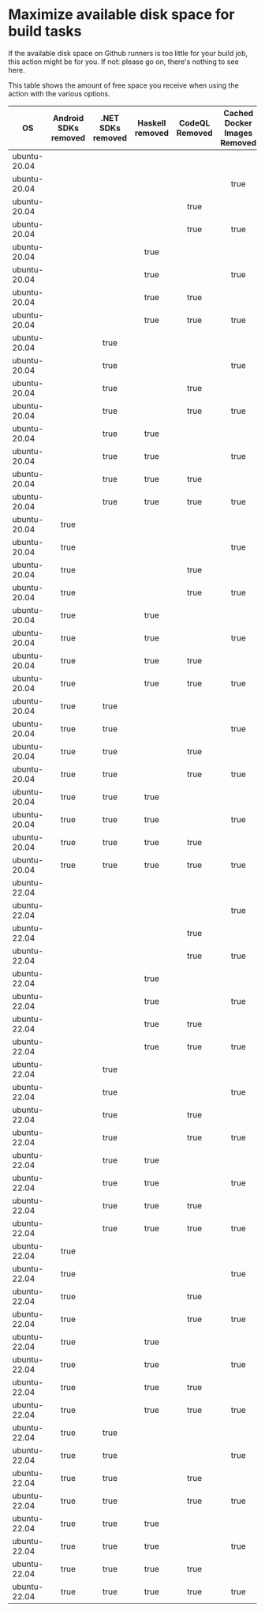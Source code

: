 # Maximize available disk space for build tasks

If the available disk space on Github runners is too little for your build job, this action might be for you.
If not: please go on, there's nothing to see here.

This table shows the amount of free space you receive when using the action with the various options.

OS | Android SDKs removed | .NET SDKs removed | Haskell removed | CodeQL Removed | Cached Docker Images Removed | GB freed | GB free | Elapsed Time (seconds) |
---|:--------------------:|:-----------------:|:---------------:|:--------------:|:----------------------------:|:--------:|:-------:|:----------------------:|
ubuntu-20.04 |  |  |  |  |  | 52 | 77 | 1
ubuntu-20.04 |  |  |  |  | true | 57 | 82 | 16
ubuntu-20.04 |  |  |  | true |  | 57 | 82 | 2
ubuntu-20.04 |  |  |  | true | true | 62 | 87 | 20
ubuntu-20.04 |  |  | true |  |  | 52 | 77 | 2
ubuntu-20.04 |  |  | true |  | true | 57 | 82 | 7
ubuntu-20.04 |  |  | true | true |  | 57 | 82 | 3
ubuntu-20.04 |  |  | true | true | true | 62 | 87 | 21
ubuntu-20.04 |  | true |  |  |  | 54 | 79 | 5
ubuntu-20.04 |  | true |  |  | true | 59 | 84 | 26
ubuntu-20.04 |  | true |  | true |  | 58 | 83 | 4
ubuntu-20.04 |  | true |  | true | true | 64 | 89 | 21
ubuntu-20.04 |  | true | true |  |  | 54 | 79 | 3
ubuntu-20.04 |  | true | true |  | true | 59 | 84 | 20
ubuntu-20.04 |  | true | true | true |  | 58 | 83 | 5
ubuntu-20.04 |  | true | true | true | true | 64 | 89 | 23
ubuntu-20.04 | true |  |  |  |  | 64 | 89 | 87
ubuntu-20.04 | true |  |  |  | true | 69 | 94 | 14
ubuntu-20.04 | true |  |  | true |  | 69 | 94 | 67
ubuntu-20.04 | true |  |  | true | true | 74 | 99 | 76
ubuntu-20.04 | true |  | true |  |  | 64 | 89 | 78
ubuntu-20.04 | true |  | true |  | true | 69 | 94 | 90
ubuntu-20.04 | true |  | true | true |  | 69 | 94 | 63
ubuntu-20.04 | true |  | true | true | true | 74 | 99 | 31
ubuntu-20.04 | true | true |  |  |  | 66 | 91 | 65
ubuntu-20.04 | true | true |  |  | true | 71 | 96 | 17
ubuntu-20.04 | true | true |  | true |  | 70 | 95 | 79
ubuntu-20.04 | true | true |  | true | true | 76 | 101 | 70
ubuntu-20.04 | true | true | true |  |  | 66 | 91 | 54
ubuntu-20.04 | true | true | true |  | true | 71 | 96 | 97
ubuntu-20.04 | true | true | true | true |  | 70 | 95 | 79
ubuntu-20.04 | true | true | true | true | true | 76 | 101 | 30
ubuntu-22.04 |  |  |  |  |  | 53 | 79 | 2
ubuntu-22.04 |  |  |  |  | true | 57 | 83 | 36
ubuntu-22.04 |  |  |  | true |  | 57 | 83 | 4
ubuntu-22.04 |  |  |  | true | true | 62 | 88 | 10
ubuntu-22.04 |  |  | true |  |  | 53 | 79 | 2
ubuntu-22.04 |  |  | true |  | true | 57 | 83 | 37
ubuntu-22.04 |  |  | true | true |  | 57 | 83 | 4
ubuntu-22.04 |  |  | true | true | true | 62 | 88 | 39
ubuntu-22.04 |  | true |  |  |  | 54 | 80 | 6
ubuntu-22.04 |  | true |  |  | true | 59 | 85 | 44
ubuntu-22.04 |  | true |  | true |  | 59 | 85 | 6
ubuntu-22.04 |  | true |  | true | true | 63 | 89 | 11
ubuntu-22.04 |  | true | true |  |  | 54 | 80 | 4
ubuntu-22.04 |  | true | true |  | true | 59 | 85 | 8
ubuntu-22.04 |  | true | true | true |  | 59 | 85 | 5
ubuntu-22.04 |  | true | true | true | true | 63 | 89 | 12
ubuntu-22.04 | true |  |  |  |  | 65 | 91 | 17
ubuntu-22.04 | true |  |  |  | true | 69 | 95 | 19
ubuntu-22.04 | true |  |  | true |  | 69 | 95 | 17
ubuntu-22.04 | true |  |  | true | true | 74 | 100 | 137
ubuntu-22.04 | true |  | true |  |  | 65 | 91 | 16
ubuntu-22.04 | true |  | true |  | true | 69 | 95 | 23
ubuntu-22.04 | true |  | true | true |  | 69 | 95 | 85
ubuntu-22.04 | true |  | true | true | true | 74 | 100 | 24
ubuntu-22.04 | true | true |  |  |  | 66 | 92 | 16
ubuntu-22.04 | true | true |  |  | true | 71 | 97 | 120
ubuntu-22.04 | true | true |  | true |  | 71 | 97 | 73
ubuntu-22.04 | true | true |  | true | true | 75 | 101 | 112
ubuntu-22.04 | true | true | true |  |  | 66 | 92 | 17
ubuntu-22.04 | true | true | true |  | true | 71 | 97 | 122
ubuntu-22.04 | true | true | true | true |  | 71 | 97 | 95
ubuntu-22.04 | true | true | true | true | true | 75 | 101 | 20
